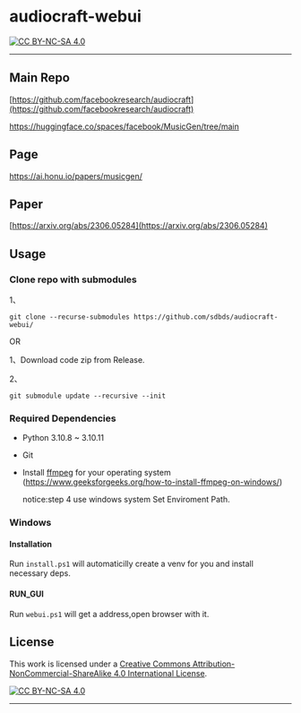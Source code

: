 # audiocraft-webui
[![CC BY-NC-SA 4.0][cc-by-nc-sa-shield]][cc-by-nc-sa]

****

## Main Repo 

[https://github.com/facebookresearch/audiocraft](https://github.com/facebookresearch/audiocraft) 

[https://huggingface.co/spaces/facebook/MusicGen/tree/main ](https://huggingface.co/spaces/facebook/MusicGen/tree/main)

## Page
[https://ai.honu.io/papers/musicgen/ ](https://ai.honu.io/papers/musicgen/)

## Paper 
[https://arxiv.org/abs/2306.05284](https://arxiv.org/abs/2306.05284)

## Usage

### Clone repo with submodules
1、
```
git clone --recurse-submodules https://github.com/sdbds/audiocraft-webui/
```

OR

1、Download code zip from Release. 

2、
```
git submodule update --recursive --init
```

### Required Dependencies

- Python 3.10.8 ~ 3.10.11
- Git
- Install [ffmpeg](https://ffmpeg.org/) for your operating system
  (https://www.geeksforgeeks.org/how-to-install-ffmpeg-on-windows/)
  
  notice:step 4 use windows system Set Enviroment Path.

### Windows

#### Installation

Run `install.ps1` will automaticilly create a venv for you and install necessary deps.

#### RUN_GUI

Run `webui.ps1` will get a address,open browser with it.

## License

This work is licensed under a [Creative Commons Attribution-NonCommercial-ShareAlike 4.0 International License][cc-by-nc-sa].

[![CC BY-NC-SA 4.0][cc-by-nc-sa-image]][cc-by-nc-sa]

[cc-by-nc-sa]: http://creativecommons.org/licenses/by-nc-sa/4.0/
[cc-by-nc-sa-image]: https://licensebuttons.net/l/by-nc-sa/4.0/88x31.png
[cc-by-nc-sa-shield]: https://img.shields.io/badge/License-CC%20BY--NC--SA%204.0-lightgrey.svg

****
